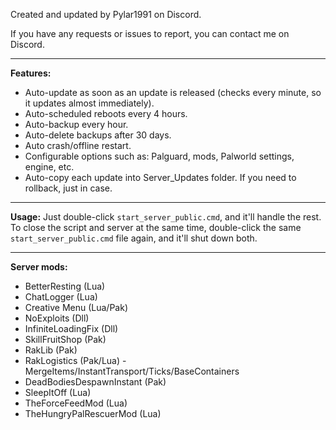 Created and updated by Pylar1991 on Discord.

If you have any requests or issues to report, you can contact me on Discord.

---

**Features:**
- Auto-update as soon as an update is released (checks every minute, so it updates almost immediately).
- Auto-scheduled reboots every 4 hours.
- Auto-backup every hour.
- Auto-delete backups after 30 days.
- Auto crash/offline restart.
- Configurable options such as: Palguard, mods, Palworld settings, engine, etc.
- Auto-copy each update into Server_Updates folder. If you need to rollback, just in case.

---

**Usage:**
Just double-click `start_server_public.cmd`, and it'll handle the rest.  
To close the script and server at the same time, double-click the same `start_server_public.cmd` file again, and it'll shut down both.

---

**Server mods:**
- BetterResting (Lua)
- ChatLogger (Lua)
- Creative Menu (Lua/Pak)
- NoExploits (Dll)
- InfiniteLoadingFix (Dll)
- SkillFruitShop (Pak)
- RakLib (Pak)
- RakLogistics (Pak/Lua) - MergeItems/InstantTransport/Ticks/BaseContainers
- DeadBodiesDespawnInstant (Pak)
- SleepItOff (Lua)
- TheForceFeedMod (Lua)
- TheHungryPalRescuerMod (Lua)